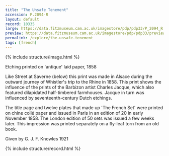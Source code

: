 ```yaml
---
title: "The Unsafe Tenement"
accession: P.2094-R
layout: default
record: 10335
large: https://data.fitzmuseum.cam.ac.uk/imagestore/pdp/pdp33/P_2094_R.jpg
preview: https://data.fitzmuseum.cam.ac.uk/imagestore/pdp/pdp33/preview_P_2094_R.jpg
permalink: /explore/the-unsafe-tenement
tags: [french]
---
```

{% include structure/image.html %}

Etching printed on 'antique' laid paper, 1858

Like Street at Saverne (below) this print was made in Alsace during the outward journey of Whistler's trip to the Rhine in 1858. This print shows the influence of the prints of the Barbizon artist Charles Jacque, which also featured dilapidated half-timbered farmhouses. Jacque in turn was influenced by seventeenth-century Dutch etchings.

The title page and twelve plates that made up 'The French Set' were printed on chine collé paper and issued in Paris in an edition of 20 in early November 1858. The London edition of 50 sets was issued a few weeks later. This impression was printed separately on a fly-leaf torn from an old book.

Given by G. J. F. Knowles 1921

{% include structure/record.html %}
